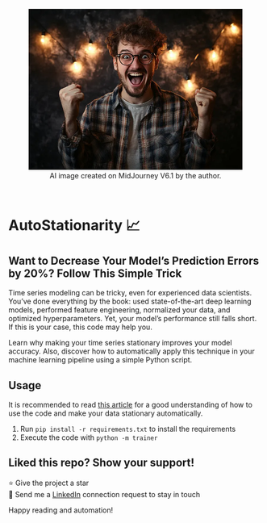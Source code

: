 <figure>
  <img src="./happy_solution.png" alt="Description of the image">
  <figcaption style="text-align: center;">AI image created on MidJourney V6.1 by the author.
</figcaption>
</figure>
<br>

# AutoStationarity 📈 <br>


## Want to Decrease Your Model’s Prediction Errors by 20%? Follow This Simple Trick

Time series modeling can be tricky, even for experienced data scientists. 
You’ve done everything by the book: used state-of-the-art deep learning models, 
performed feature engineering, normalized your data, and optimized 
hyperparameters. Yet, your model’s performance still falls short. If this is 
your case, this code may help you.

Learn why making your time series stationary improves your model accuracy. Also, 
discover how to automatically apply this technique in your machine learning 
pipeline using a simple Python script.
<br>

## Usage

It is recommended to read [this article](https://levelup.gitconnected.com/want-to-decrease-your-models-prediction-errors-by-20-follow-this-simple-trick-97354102098e) 
for a good understanding of how to use the code and make your data stationary 
automatically.

1. Run `pip install -r requirements.txt` to install the requirements
2. Execute the code with `python -m trainer`

## Liked this repo? Show your support!
⭐ Give the project a star <br>
🤝 Send me a [LinkedIn](https://www.linkedin.com/in/philippe-ostiguy/) connection request to stay in touch

Happy reading and automation!
